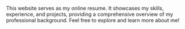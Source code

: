 This website serves as my online resume. It showcases my skills, experience, and projects, providing a comprehensive overview of my professional background. Feel free to explore and learn more about me!
